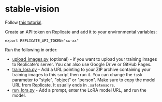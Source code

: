 # stable-vision

Follow [this tutorial](https://replicate.com/blog/lora-faster-fine-tuning-of-stable-diffusion).

Create an API token on Replicate and add it to your environmental variables:

```
export REPLICATE_API_TOKEN="xx-xx"
```

Run the following in order:

- [upload_images.py](/upload_images.py) (optional) - if you want to upload your training images to Replicate's server. You can also use Google Drive or GitHub Pages.
- [train_lora.py](/train_lora.py) - Add a URL pointing to your ZIP archive containing your training images to this script then run it. You can change the `task` parameter to "style", "object" or "person". Make sure to copy the model URL from Replicate. It usually ends in `.safetensors`.
- [run_lora.py](/run_lora.py) - Add a prompt, enter the LoRA model URL, and run the model.